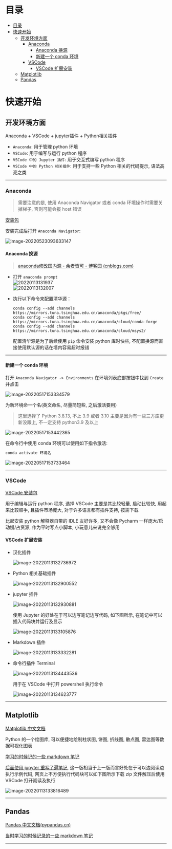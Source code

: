 # 目录
- [目录](#目录)
- [快速开始](#快速开始)
  - [开发环境方面](#开发环境方面)
    - [Anaconda](#anaconda)
      - [Anaconda 换源](#anaconda-换源)
      - [新建一个 conda 环境](#新建一个-conda-环境)
    - [VSCode](#vscode)
      - [VSCode 扩展安装](#vscode-扩展安装)
  - [Matplotlib](#matplotlib)
  - [Pandas](#pandas)

# 快速开始

## 开发环境方面

Anaconda + VSCode + jupyter插件 + Python相关插件
- `Anaconda`: 用于管理 python 环境
- `VSCode`: 用于编写与运行 python 程序
- `VSCode 中的 Jupyter 插件`: 用于交互式编写 python 程序
- `VSCode 中的 Python 相关插件`: 用于支持一些 Python 相关的代码提示, 语法高亮之类

---

### Anaconda

> 需要注意的是, 使用 Anaconda Navigator 或者 conda 环境操作时需要关掉梯子, 否则可能会报 host 错误

[安装包](https://ayusummer-my.sharepoint.com/:u:/g/personal/233_ayusummer_onmicrosoft_com/EeoLeabp6RtDnVkgJ46y_fIB9gqFsNbpyO8BqSZzQv_r3w?e=NwyQXf)

安装完成后打开 `Anaconda Navigator`:

![image-20220523093633147](http://cdn.ayusummer233.top/img/202205230936469.png)

#### Anaconda 换源

> [anaconda修改国内源 - 余者皆可 - 博客园 (cnblogs.com)](https://www.cnblogs.com/yuvejxke/p/13169172.html)

- 打开 `anaconda prompt`   
  ![20220113131937](http://cdn.ayusummer233.top/img/20220113131937.png)  
  ![20220113132007](http://cdn.ayusummer233.top/img/20220113132007.png)

- 执行以下命令来配置清华源：
  ```shell
  conda config --add channels https://mirrors.tuna.tsinghua.edu.cn/anaconda/pkgs/free/
  conda config --add channels https://mirrors.tuna.tsinghua.edu.cn/anaconda/cloud/conda-forge
  conda config --add channels https://mirrors.tuna.tsinghua.edu.cn/anaconda/cloud/msys2/
  ```

  配置清华源是为了后续使用 `pip` 命令安装 python 库时快些, 不配置换源而直接使用默认源的话在墙内容易超时报错

---

#### 新建一个 conda 环境

打开 `Anaconda Navigator -> Environments` 在环境列表底部按钮中找到 `Create` 并点击

![image-20220517153334579](http://cdn.ayusummer233.top/img/202205171533981.png)

为新环境命一个名(英文命名, 尽量简短些, 之后激活要用)

> 这里选择了 Python 3.8.13, 不上 3.9 或者 3.10 主要是因为有一些三方库更新没跟上, 不一定支持 python3.9 及以上

![image-20220517153442365](http://cdn.ayusummer233.top/img/202205171534732.png)

在命令行中使用 conda 环境可以使用如下指令激活:

```bash
conda activate 环境名
```

![image-20220517153733464](http://cdn.ayusummer233.top/img/202205171537691.png)

---

### VSCode

[VSCode 安装包](https://ayusummer-my.sharepoint.com/:u:/g/personal/233_ayusummer_onmicrosoft_com/EazLjY72FsFBvNS9qfiXUNsBoncvju914TnopNKvIkyU_A?e=H46sLL)

用于编辑与运行 python 程序, 选择 VSCode 主要是其比较轻量, 启动比较快, 用起来比较顺手, 且插件市场庞大, 对于许多语言都有插件支持, 按需下载

比起安装 python 解释器自带的 IDLE 友好许多, 又不会像 Pycharm 一样庞大/启动慢/占资源, 作为平时写点小脚本, 小玩意儿来说完全够用

#### VSCode 扩展安装

- 汉化插件

  ![image-20220113132736972](http://cdn.ayusummer233.top/img/202201131327282.png)

- Python 相关基础插件

  ![image-20220113132900552](http://cdn.ayusummer233.top/img/202201131329644.png)

- jupyter 插件

  ![image-20220113132930881](http://cdn.ayusummer233.top/img/202201131329984.png)

  使用 Jupyter 的好处在于可以边写笔记边写代码, 如下图所示, 在笔记中可以插入代码块并运行及显示

  ![image-20220113133105876](http://cdn.ayusummer233.top/img/202201131331074.png)

- Markdown 插件

  ![image-20220113133332281](http://cdn.ayusummer233.top/img/202201131333467.png)

- 命令行插件 Terminal

  ![image-20220113134443536](http://cdn.ayusummer233.top/img/202201131344681.png)

  用于在 VSCode 中打开 powershell 执行命令

  ![image-20220113134623777](http://cdn.ayusummer233.top/img/202201131346049.png)

----

## Matplotlib

[Matplotlib 中文文档](https://www.matplotlib.org.cn/)

Python 的一个绘图库, 可以便捷地绘制柱状图, 饼图, 折线图, 散点图, 雷达图等数据可视化图表

[学习的时候记的一些 markdown 笔记](https://gitee.com/ayusummer233/DailyNotes/blob/main/ProgrammingLanguage/Python/Note-python.md#matplotlib)

[后面使用 jupyter 重写了遍笔记](https://gitee.com/ayusummer233/DailyNotes/blob/main/ProgrammingLanguage/Python/libs/Matplotlib.ipynb), 这一版相当于上一版而言好处在于可以边阅读边执行示例代码, 网页上不方便执行代码块可以如下图所示下载 zip 文件解压后使用VSCode 打开阅读及执行

![image-20220113133816489](http://cdn.ayusummer233.top/img/202201131338785.png)

---

## Pandas

[Pandas 中文文档(pypandas.cn)](https://www.pypandas.cn/)

[当时学习的时候记录的一些 markdown 笔记](https://gitee.com/ayusummer233/DailyNotes/blob/main/ProgrammingLanguage/Python/Note-python.md#pandas)

---

